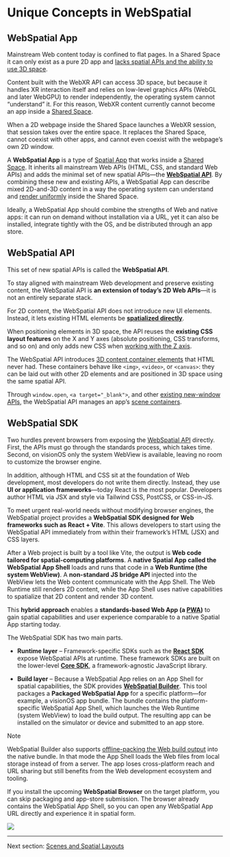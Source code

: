 # Unique Concepts in WebSpatial

## WebSpatial App

Mainstream Web content today is confined to flat pages. In a Shared Space it can only exist as a pure 2D app and [lacks spatial APIs and the ability to use 3D space]().

Content built with the WebXR API can access 3D space, but because it handles XR interaction itself and relies on low-level graphics APIs (WebGL and later WebGPU) to render independently, the operating system cannot “understand” it. For this reason, WebXR content currently cannot become an app inside a [Shared Space]().

When a 2D webpage inside the Shared Space launches a WebXR session, that session takes over the entire space. It replaces the Shared Space, cannot coexist with other apps, and cannot even coexist with the webpage’s own 2D window.

A **WebSpatial App** is a type of [Spatial App]() that works inside a [Shared Space](). It inherits all mainstream Web APIs (HTML, CSS, and standard Web APIs) and adds the minimal set of new spatial APIs—the **[WebSpatial API]()**. By combining these new and existing APIs, a WebSpatial App can describe mixed 2D-and-3D content in a way the operating system can understand and [render uniformly]() inside the Shared Space.

Ideally, a WebSpatial App should combine the strengths of Web and native apps: it can run on demand without installation via a URL, yet it can also be installed, integrate tightly with the OS, and be distributed through an app store.

## WebSpatial API

This set of new spatial APIs is called the **WebSpatial API**.

To stay aligned with mainstream Web development and preserve existing content, the WebSpatial API is **an extension of today’s 2D Web APIs**—it is not an entirely separate stack.

For 2D content, the WebSpatial API does not introduce new UI elements. Instead, it lets existing HTML elements be **[spatialized directly]()**.

When positioning elements in 3D space, the API reuses the **existing CSS layout features** on the X and Y axes (absolute positioning, CSS transforms, and so on) and only adds new CSS when [working with the Z axis]().

The WebSpatial API introduces [3D content container elements]() that HTML never had. These containers behave like `<img>`, `<video>`, or `<canvas>`: they can be laid out with other 2D elements and are positioned in 3D space using the same spatial API.

Through `window.open`, `<a target="_blank">`, and other [existing new-window APIs](), the WebSpatial API manages an app’s [scene containers]().

## WebSpatial SDK

Two hurdles prevent browsers from exposing the [WebSpatial API]() directly. First, the APIs must go through the standards process, which takes time. Second, on visionOS only the system WebView is available, leaving no room to customize the browser engine.

In addition, although HTML and CSS sit at the foundation of Web development, most developers do not write them directly. Instead, they use **UI or application frameworks**—today React is the most popular. Developers author HTML via JSX and style via Tailwind CSS, PostCSS, or CSS-in-JS.

To meet urgent real-world needs without modifying browser engines, the WebSpatial project provides a **WebSpatial SDK designed for Web frameworks such as React + Vite**. This allows developers to start using the WebSpatial API immediately from within their framework’s HTML (JSX) and CSS layers.

After a Web project is built by a tool like Vite, the output is **Web code tailored for spatial-computing platforms**. A **native Spatial App called the WebSpatial App Shell** loads and runs that code in a **Web Runtime (the system WebView)**. A **non-standard JS bridge API** injected into the WebView lets the Web content communicate with the App Shell. The Web Runtime still renders 2D content, while the App Shell uses native capabilities to spatialize that 2D content and render 3D content.

This **hybrid approach** enables a **standards-based Web App (a [PWA]())** to gain spatial capabilities and user experience comparable to a native Spatial App starting today.

The WebSpatial SDK has two main parts.

* **Runtime layer** – Framework-specific SDKs such as the **[React SDK]()** expose WebSpatial APIs at runtime. These framework SDKs are built on the lower-level **[Core SDK]()**, a framework-agnostic JavaScript library.

* **Build layer** – Because a WebSpatial App relies on an App Shell for spatial capabilities, the SDK provides **[WebSpatial Builder]()**. This tool packages a **Packaged WebSpatial App** for a specific platform—for example, a visionOS app bundle. The bundle contains the platform-specific WebSpatial App Shell, which launches the Web Runtime (system WebView) to load the build output. The resulting app can be installed on the simulator or device and submitted to an app store.

> [!NOTE]
> WebSpatial Builder also supports [offline-packing the Web build output]() into the native bundle. In that mode the App Shell loads the Web files from local storage instead of from a server. The app loses cross-platform reach and URL sharing but still benefits from the Web development ecosystem and tooling.

If you install the upcoming **WebSpatial Browser** on the target platform, you can skip packaging and app-store submission. The browser already contains the WebSpatial App Shell, so you can open any WebSpatial App URL directly and experience it in spatial form.

![](../../assets/concepts/2-1.png)

---

Next section: [Scenes and Spatial Layouts](scenes-and-spatial-layouts.md)
